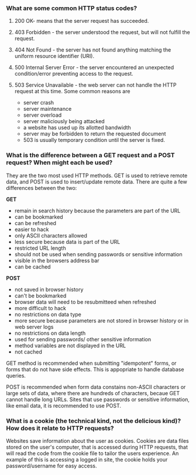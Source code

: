 ### What are some common HTTP status codes?
1. 200 OK- means that the server request has succeeded.

2. 403 Forbidden - the server understood the request, but will not fulfill the request.

3. 404 Not Found - the server has not found anything matching the uniform resource identifier (URI).

4. 500 Internal Server Error - the server encountered an unexpected condition/error preventing access to the request.

5. 503 Service Unavailable - the web server can not handle the HTTP request at this time. Some common reasons are
	* server crash
	* server maintenance
	* server overload
	* server maliciously being attacked
	* a website has used up its allotted bandwidth
	* server may be forbidden to return the requested document
	- 503 is usually temporary condition until the server is fixed.

### What is the difference between a GET request and a POST request? When might each be used?
They are the two most used HTTP methods. GET is used to retrieve remote data, and POST is used
to insert/update remote data. There are quite a few differences between the two:

**GET**
- remain in search history because the parameters are part of the URL
- can be bookmarked
- can be refreshed
- easier to hack
- only ASCII characters allowed
- less secure because data is part of the URL
- restricted URL length
- should not be used when sending passwords or sensitive information
- visible in the browsers address bar
- can be cached

**POST**
- not saved in browser history
- can't be bookmarked
- browser data will need to be resubmitteed when refreshed
- more difficult to hack
- no restrictions on data type
- more secure because parameters are not stored in browser history or in web server logs
- no restrictions on data length
- used for sending passwords/ other sensitive information
- method variables are not displayed in the URL
- not cached

GET method is recommended when submitting "idempotent" forms, or forms that do not
have side effects. This is appopriate to handle database queries.

POST is recommended when form data constains non-ASCII characters or large sets of data,
where there are hundreds of characters, becaue GET cannot handle long URLs. Sites that use
passwords or sensitive information, like email data, it is recommended to use POST.

### What is a cookie (the technical kind, not the delicious kind)? How does it relate to HTTP requests?
Websites save information about the user as cookies. Cookies are data files stored on the user's computer,
that is accessed during HTTP requests, that will read the code from the cookie file to tailor the users
experience. An example of this is accessing a logged in site, the cookie holds your password/username for 
easy access.